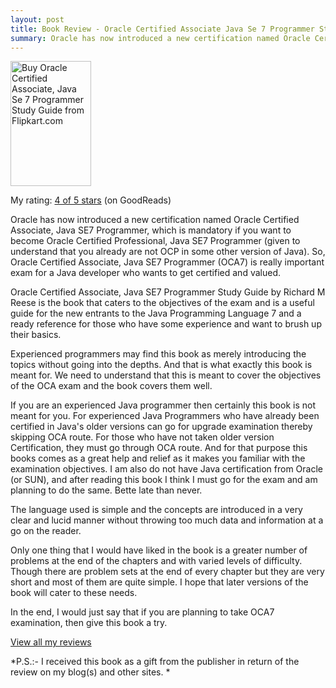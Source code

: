```yaml
---
layout: post
title: Book Review - Oracle Certified Associate Java Se 7 Programmer Study Guide by Richard M. Reese
summary: Oracle has now introduced a new certification named Oracle Certified Associate, Java SE7 Programmer, which is mandatory if you want to become Oracle Certified Professional, Java SE7 Programmer (given to understand that you already are not OCP in some other version of Java). So, Oracle Certified Associate, Java SE7 Programmer (OCA7) is really important exam for a Java developer who wants to get certified and valued. 
---
```


[<img title="Buy Oracle Certified Associate, Java Se 7 Programmer Study Guide from Flipkart.com" alt="Buy Oracle Certified Associate, Java Se 7 Programmer Study Guide from Flipkart.com" src="http://techjaunt.files.wordpress.com/2012/11/oca7.jpg" height="200" width="129" />](www.flipkart.com/oracle-certified-associate-java-se-7-programmer-study-guide-1849687323/p/itmdd5czxmuuyvfw?pid=9781849687324&ref=627e4509-432f-487d-b3a9-0c43fa67640e&srno=s_1&otracker=from-search&query=oracle-certified-associate-Java-se-7-programmer-study-guide&affid=palakmathu)
<br>
[<img alt="" src="http://img8a.flixcart.com/www/prod/images/buy_btn_1-161e3e31.png" />](www.flipkart.com/oracle-certified-associate-java-se-7-programmer-study-guide-1849687323/p/itmdd5czxmuuyvfw?pid=9781849687324&ref=627e4509-432f-487d-b3a9-0c43fa67640e&srno=s_1&otracker=from-search&query=oracle-certified-associate-Java-se-7-programmer-study-guide&affid=palakmathu)

My rating: [4 of 5 stars](http://www.goodreads.com/review/show/455594841) (on GoodReads)

Oracle has now introduced a new certification named Oracle Certified Associate, Java SE7 Programmer, which is mandatory if you want to become Oracle Certified Professional, Java SE7 Programmer (given to understand that you already are not OCP in some other version of Java). So, Oracle Certified Associate, Java SE7 Programmer (OCA7) is really important exam for a Java developer who wants to get certified and valued.

Oracle Certified Associate, Java SE7 Programmer Study Guide by Richard M Reese is the book that caters to the objectives of the exam and is a useful guide for the new entrants to the Java Programming Language 7 and a ready reference for those who have some experience and want to brush up their basics.

Experienced programmers may find this book as merely introducing the topics without going into the depths. And that is what exactly this book is meant for. We need to understand that this is meant to cover the objectives of the OCA exam and the book covers them well.

If you are an experienced Java programmer then certainly this book is not meant for you. For experienced Java Programmers who have already been certified in Java's older versions can go for upgrade examination thereby skipping OCA route. For those who have not taken older version Certification, they must go through OCA route. And for that purpose this books comes as a great help and relief as it makes you familiar with the examination objectives. I am also do not have Java certification from Oracle (or SUN), and after reading this book I think I must go for the exam and am planning to do the same. Bette late than never.

The language used is simple and the concepts are introduced in a very clear and lucid manner without throwing too much data and information at a go on the reader.

Only one thing that I would have liked in the book is a greater number of problems at the end of the chapters and with varied levels of difficulty. Though there are problem sets at the end of every chapter but they are very short and most of them are quite simple. I hope that later versions of the book will cater to these needs.

In the end, I would just say that if you are planning to take OCA7 examination, then give this book a try.

[View all my reviews](http://www.goodreads.com/review/list/1863824-palak-mathur)

*P.S.:- I received this book as a gift from the publisher in return of the review on my blog(s) and other sites. *


